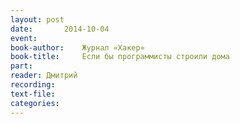 ```yaml
---
layout: post
date:		2014-10-04
event:
book-author:	Журнал «Хакер»
book-title:		Если бы программисты строили дома
part:   
reader:	Дмитрий
recording:
text-file:
categories:
---
```

